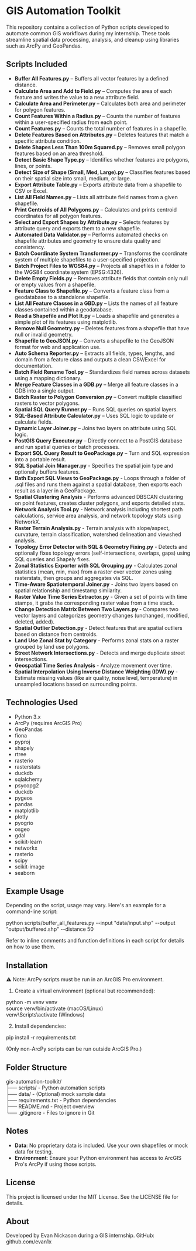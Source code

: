 # GIS Automation Toolkit

This repository contains a collection of Python scripts developed to automate common GIS workflows during my internship. These tools streamline spatial data processing, analysis, and cleanup using libraries such as ArcPy and GeoPandas.

## Scripts Included

- **Buffer All Features.py** – Buffers all vector features by a defined distance.
- **Calculate Area and Add to Field.py** – Computes the area of each feature and writes the value to a new attribute field.
- **Calculate Area and Perimeter.py** – Calculates both area and perimeter for polygon features.
- **Count Features Within a Radius.py** – Counts the number of features within a user-specified radius from each point.
- **Count Features.py** – Counts the total number of features in a shapefile.
- **Delete Features Based on Attributes.py** – Deletes features that match a specific attribute condition.
- **Delete Shapes Less Than 100m Squared.py** – Removes small polygon features based on an area threshold.
- **Detect Basic Shape Type.py** – Identifies whether features are polygons, lines, or points.
- **Detect Size of Shape (Small, Med, Large).py** – Classifies features based on their spatial size into small, medium, or large.
- **Export Attribute Table.py** – Exports attribute data from a shapefile to CSV or Excel.
- **List All Field Names.py** – Lists all attribute field names from a given shapefile.
- **Print Centroids of All Polygons.py** – Calculates and prints centroid coordinates for all polygon features.
- **Select and Export Shapes by Attribute.py** – Selects features by attribute query and exports them to a new shapefile.
- **Automated Data Validator.py** – Performs automated checks on shapefile attributes and geometry to ensure data quality and consistency.
- **Batch Coordinate System Transformer.py** – Transforms the coordinate system of multiple shapefiles to a user-specified projection.
- **Batch Project Files to WGS84.py** – Projects all shapefiles in a folder to the WGS84 coordinate system (EPSG:4326).
- **Delete Empty Fields.py** – Removes attribute fields that contain only null or empty values from a shapefile.
- **Feature Class to Shapefile.py** – Converts a feature class from a geodatabase to a standalone shapefile.
- **List All Feature Classes in a GBD.py** – Lists the names of all feature classes contained within a geodatabase.
- **Read a Shapefile and Plot It.py** – Loads a shapefile and generates a simple plot of its features using matplotlib.
- **Remove Null Geometry.py** – Deletes features from a shapefile that have null or invalid geometry.
- **Shapefile to GeoJSON.py** – Converts a shapefile to the GeoJSON format for web and application use.
- **Auto Schema Reporter.py** – Extracts all fields, types, lengths, and domain from a feature class and outputs a clean CSV/Excel for documentation.
- **Batch Field Rename Tool.py** – Standardizes field names across datasets using a mapping dictionary.
- **Merge Feature Classes in a GDB.py** – Merge all feature classes in a GDB into a single output.
- **Batch Raster to Polygon Conversion.py** – Convert multiple classified rasters to vector polygons.
- **Spatial SQL Query Runner.py** – Runs SQL queries on spatial layers.
- **SQL-Based Attribute Calculator.py** – Uses SQL logic to update or calculate fields.
- **Dynamic Layer Joiner.py** – Joins two layers on attribute using SQL logic.
- **PostGIS Query Executor.py** – Directly connect to a PostGIS database and run spatial queries or batch processes.
- **Export SQL Query Result to GeoPackage.py** – Turn and SQL expression into a portable result.
- **SQL Spatial Join Manager.py** - Specifies the spatial join type and optionally buffers features.
- **Bath Export SQL Views to GeoPackage.py** - Loops through a folder of .sql files and runs them against a spatial database, then exports each result as a layer in a GeoPackage.
- **Spatial Clustering Analysis** - Performs advanced DBSCAN clustering on point features, creates cluster polygons, and exports detailed stats.
- **Network Analysis Tool.py** - Network analysis including shortest path calculations, service area analysis, and network topology stats using NetworkX.
- **Raster Terrain Analysis.py** - Terrain analysis with slope/aspect, curvature, terrain classification, watershed delineation and viewshed analysis.
- **Topology Error Detector with SQL & Geometry Fixing.py** - Detects and optionally fixes topology errors (self-intersections, overlaps, gaps) using SQL queries and Shapely fixes.
- **Zonal Statistics Exporter with SQL Grouping.py** - Calculates zonal statistics (mean, min, max) from a raster over vector zones using rasterstats, then groups and aggregates via SQL.
- **Time-Aware Spatiotemporal Joiner.py** - Joins two layers based on spatial relationship and timestamp similarity.
- **Raster Value Time Series Extractor.py** - Given a set of points with time stamps, it grabs the corresponding raster value from a time stack.
- **Change Detection Matrix Between Two Layers.py** - Compares two vector layers and categorizes geometry changes (unchanged, modified, deleted, added).
- **Spatial Outlier Detection.py** - Detect features that are spatial outliers based on distance from centroids.
- **Land Use Zonal Stat by Category** - Performs zonal stats on a raster grouped by land use polygons.
- **Street Network Intersections.py** - Detects and merge duplicate street intersections.
- **Geospatial Time Series Analysis** - Analyze movement over time.
- **Spatial Interpolation Using Inverse Distance Weighting (IDW).py** - Estimate missing values (like air quality, noise level, temperature) in unsampled locations based on surrounding points.

## Technologies Used

- Python 3.x
- ArcPy (requires ArcGIS Pro)
- GeoPandas
- fiona
- pyproj
- shapely
- rtree
- rasterio
- rasterstats
- duckdb
- sqlalchemy
- psycopg2
- duckdb
- pygeos
- pandas
- matplotlib
- plotly
- pyogrio
- osgeo
- gdal
- scikit-learn
- networkx
- rasterio
- scipy
- scikit-image
- seaborn

## Example Usage

Depending on the script, usage may vary. Here's an example for a command-line script:

python scripts/buffer_all_features.py --input "data/input.shp" --output "output/buffered.shp" --distance 50

Refer to inline comments and function definitions in each script for details on how to use them.

## Installation

⚠️ Note: ArcPy scripts must be run in an ArcGIS Pro environment.

1. Create a virtual environment (optional but recommended):

python -m venv venv  
source venv/bin/activate  (macOS/Linux)  
venv\Scripts\activate     (Windows)

2. Install dependencies:

pip install -r requirements.txt

(Only non-ArcPy scripts can be run outside ArcGIS Pro.)

## Folder Structure

gis-automation-toolkit/  
├── scripts/                  - Python automation scripts  
├── data/                     - (Optional) mock sample data  
├── requirements.txt          - Python dependencies  
├── README.md                 - Project overview  
└── .gitignore                - Files to ignore in Git

## Notes

- **Data**: No proprietary data is included. Use your own shapefiles or mock data for testing.
- **Environment**: Ensure your Python environment has access to ArcGIS Pro's ArcPy if using those scripts.

## License

This project is licensed under the MIT License. See the LICENSE file for details.

## About

Developed by Evan Nickason during a GIS internship. 
GitHub: github.com/evan1x
